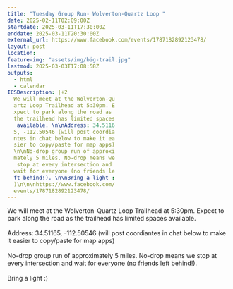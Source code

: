 ```yaml
---
title: "Tuesday Group Run- Wolverton-Quartz Loop "
date: 2025-02-11T02:09:00Z
startdate: 2025-03-11T17:30:00Z
enddate: 2025-03-11T20:30:00Z
external_url: https://www.facebook.com/events/1787182892123478/
layout: post
location: 
feature-img: "assets/img/big-trail.jpg"
lastmod: 2025-03-03T17:08:58Z
outputs:
  - html
  - calendar
ICSDescription: |+2
  We will meet at the Wolverton-Qu  artz Loop Trailhead at 5:30pm. E  xpect to park along the road as   the trailhead has limited spaces   available. \n\nAddress: 34.5116  5, -112.50546 (will post coordia  ntes in chat below to make it ea  sier to copy/paste for map apps)  \n\nNo-drop group run of approxi  mately 5 miles. No-drop means we   stop at every intersection and   wait for everyone (no friends le  ft behind!). \n\nBring a light :  )\n\n\nhttps://www.facebook.com/  events/1787182892123478/
---
```


We will meet at the Wolverton-Quartz Loop Trailhead at 5&#58;30pm. Expect to park along the road as the trailhead has limited spaces available. <br>
  <br>
  Address&#58; 34.51165, -112.50546 (will post coordiantes in chat below to make it easier to copy/paste for map apps)<br>
  <br>
  No-drop group run of approximately 5 miles. No-drop means we stop at every intersection and wait for everyone (no friends left behind!). <br>
  <br>
  Bring a light &#58;)<br>
  <br>
  <br>
  
